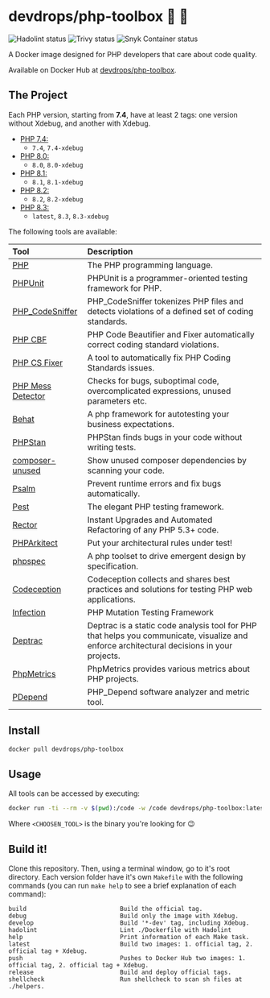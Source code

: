 # devdrops/php-toolbox :whale: :elephant:

![Hadolint status](https://github.com/devdrops/php-toolbox/actions/workflows/hadolint.yml/badge.svg?branch=main)
![Trivy status](https://github.com/devdrops/php-toolbox/actions/workflows/trivy.yml/badge.svg?branch=main)
![Snyk Container status](https://github.com/devdrops/php-toolbox/actions/workflows/snyk-container.yml/badge.svg?branch=main)

A Docker image designed for PHP developers that care about code quality.

Available on Docker Hub at [devdrops/php-toolbox](https://hub.docker.com/r/devdrops/php-toolbox/).

## The Project

Each PHP version, starting from **7.4**, have at least 2 tags: one version without Xdebug, and another with Xdebug.

- [PHP 7.4:](./7.4)
  - `7.4`, `7.4-xdebug`
- [PHP 8.0:](./8.0)
  - `8.0`, `8.0-xdebug`
- [PHP 8.1:](./8.1)
  - `8.1`, `8.1-xdebug`
- [PHP 8.2:](./8.2)
  - `8.2`, `8.2-xdebug`
- [PHP 8.3:](./8.3)
  - `latest`, `8.3`, `8.3-xdebug`

The following tools are available:

|Tool|Description|
|:---|:---|
|[PHP](https://www.php.net/)|The PHP programming language.|
|[PHPUnit](https://phpunit.de/index.html)|PHPUnit is a programmer-oriented testing framework for PHP.|
|[PHP_CodeSniffer](https://github.com/PHPCSStandards/PHP_CodeSniffer/)|PHP_CodeSniffer tokenizes PHP files and detects violations of a defined set of coding standards.|
|[PHP CBF](https://phpqa.io/projects/phpcbf.html)|PHP Code Beautifier and Fixer automatically correct coding standard violations.|
|[PHP CS Fixer](https://github.com/PHP-CS-Fixer/PHP-CS-Fixer)|A tool to automatically fix PHP Coding Standards issues.|
|[PHP Mess Detector](https://phpmd.org/)|Checks for bugs, suboptimal code, overcomplicated expressions, unused parameters etc.|
|[Behat](https://docs.behat.org/en/latest/)|A php framework for autotesting your business expectations.|
|[PHPStan](https://phpstan.org/)|PHPStan finds bugs in your code without writing tests.|
|[composer-unused](https://github.com/composer-unused/composer-unused)|Show unused composer dependencies by scanning your code.|
|[Psalm](https://psalm.dev/)|Prevent runtime errors and fix bugs automatically.|
|[Pest](https://pestphp.com/)|The elegant PHP testing framework.|
|[Rector](https://github.com/rectorphp/rector)|Instant Upgrades and Automated Refactoring of any PHP 5.3+ code.|
|[PHPArkitect](https://github.com/phparkitect/arkitect)|Put your architectural rules under test!|
|[phpspec](https://phpspec.net/en/stable/)|A php toolset to drive emergent design by specification.|
|[Codeception](https://codeception.com/)|Codeception collects and shares best practices and solutions for testing PHP web applications.|
|[Infection](https://infection.github.io/)|PHP Mutation Testing Framework|
|[Deptrac](https://qossmic.github.io/deptrac/)|Deptrac is a static code analysis tool for PHP that helps you communicate, visualize and enforce architectural decisions in your projects.|
|[PhpMetrics](https://phpmetrics.org/)|PhpMetrics provides various metrics about PHP projects.|
|[PDepend](https://pdepend.org/)|PHP_Depend software analyzer and metric tool.|

## Install

```bash
docker pull devdrops/php-toolbox
```

## Usage

All tools can be accessed by executing:

```bash
docker run -ti --rm -v $(pwd):/code -w /code devdrops/php-toolbox:latest <CHOOSEN_TOOL>
```

Where `<CHOOSEN_TOOL>` is the binary you're looking for :wink:

## Build it!

Clone this repository. Then, using a terminal window, go to it's root directory. Each version folder have it's own
`Makefile` with the following commands (you can run `make help` to see a brief explanation of each command):

```
build                          Build the official tag.
debug                          Build only the image with Xdebug.
develop                        Build '*-dev' tag, including Xdebug.
hadolint                       Lint ./Dockerfile with Hadolint
help                           Print information of each Make task.
latest                         Build two images: 1. official tag, 2. official tag + Xdebug.
push                           Pushes to Docker Hub two images: 1. official tag, 2. official tag + Xdebug.
release                        Build and deploy official tags.
shellcheck                     Run shellcheck to scan sh files at ./helpers.
```

